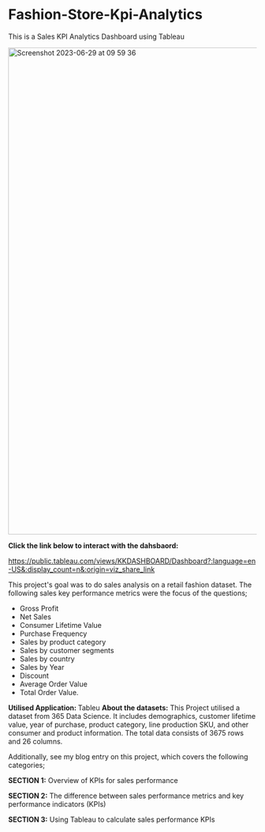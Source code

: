 # Fashion-Store-Kpi-Analytics
This is a Sales KPI Analytics Dashboard using Tableau

<img width="985" alt="Screenshot 2023-06-29 at 09 59 36" src="https://github.com/izu-chukwu/Fashion-Store-Kpi-Analytics/assets/126966833/0bc77ac8-f855-449b-bc76-c2001926e5de">


<strong>  Click the link below to interact with the dahsbaord: </strong> 

https://public.tableau.com/views/KKDASHBOARD/Dashboard?:language=en-US&:display_count=n&:origin=viz_share_link

This project's goal was to do sales analysis on a retail fashion dataset. The following sales key performance metrics were the focus of the questions;

- Gross Profit
- Net Sales
- Consumer Lifetime Value
- Purchase Frequency
- Sales by product category
- Sales by customer segments
- Sales by country
- Sales by Year
- Discount
- Average Order Value
- Total Order Value.


 <strong>Utilised Application: </strong>
 Tableu
 <strong>About the datasets:</strong>
 This Project utilised a dataset from 365 Data Science. It includes demographics, customer lifetime value, year of purchase, product category, line production SKU, and other consumer and product information. The total data consists of 3675 rows and 26 columns.

Additionally, see my blog entry on this project, which covers the following categories;

<strong>SECTION 1:</strong> Overview of KPIs for sales performance

<strong>SECTION 2:</strong> The difference between sales performance metrics and key performance indicators (KPIs)

<strong>SECTION 3:</strong> Using Tableau to calculate sales performance KPIs



